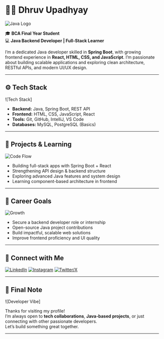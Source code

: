 # 👨‍💻 Dhruv Upadhyay

![Java Logo](https://media.giphy.com/media/v1.Y2lkPTc5MGI3NjExOWp2a3F0bGJjMGhwb3RlaGRqYjJ6dXNia3g1aGFrczRjMGF3d3AzaiZlcD12MV9naWZzX3NlYXJjaCZjdD1n/WtTnAfZn6aVJfBzlN3/giphy.gif)

🎓 **BCA Final Year Student**  
💻 **Java Backend Developer | Full-Stack Learner**

I’m a dedicated Java developer skilled in **Spring Boot**, with growing frontend experience in **React, HTML, CSS, and JavaScript**. I’m passionate about building scalable applications and exploring clean architecture, RESTful APIs, and modern UI/UX design.

---

## ⚙️ Tech Stack

![Tech Stack]

- **Backend:** Java, Spring Boot, REST API  
- **Frontend:** HTML, CSS, JavaScript, React  
- **Tools:** Git, GitHub, IntelliJ, VS Code  
- **Databases:** MySQL, PostgreSQL (Basics)  

---

## 🚀 Projects & Learning

![Code Flow](https://media.giphy.com/media/v1.Y2lkPTc5MGI3NjExN3AyY3Z1d3FqbmVwdGxmbTZhdnR6ZHZrYzhjcmlkY2J3aHQwMW9rayZlcD12MV9naWZzX3NlYXJjaCZjdD1n/l41lVsYDBC0UVQJCE/giphy.gif)

- Building full-stack apps with Spring Boot + React  
- Strengthening API design & backend structure  
- Exploring advanced Java features and system design  
- Learning component-based architecture in frontend  

---

## 📍 Career Goals

![Growth](https://media.giphy.com/media/v1.Y2lkPTc5MGI3NjExMWt1NmFkYmVkMmE2OHh3czhhZzM1cXpiemMzdHFkZWRpMnpyZXRpeCZlcD12MV9naWZzX3NlYXJjaCZjdD1n/SWoSkN6DxTszqIKEqv/giphy.gif)

- Secure a backend developer role or internship  
- Open-source Java project contributions  
- Build impactful, scalable web solutions  
- Improve frontend proficiency and UI quality  

---

## 🔗 Connect with Me

[![LinkedIn](https://img.shields.io/badge/LinkedIn-0A66C2?style=for-the-badge&logo=linkedin&logoColor=white)](https://www.linkedin.com/in/dhruv-upadhyay-051b76303?utm_source=share&utm_campaign=share_via&utm_content=profile&utm_medium=android_app)
[![Instagram](https://img.shields.io/badge/Instagram-E4405F?style=for-the-badge&logo=instagram&logoColor=white)](https://www.instagram.com/invites/contact/?igsh=1ctefd7oz2hd0&utm_content=ifdagn3)
[![Twitter/X](https://img.shields.io/badge/X-000000?style=for-the-badge&logo=twitter&logoColor=white)](https://x.com/Dhruv1189600?t=jdHJwy6AFXSttRBFXSaZkg&s=09)

---

## 💬 Final Note

![Developer Vibe]

Thanks for visiting my profile!  
I’m always open to **tech collaborations**, **Java-based projects**, or just connecting with other passionate developers.  
Let’s build something great together.

---
